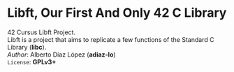 # Libft, Our First And Only 42 C Library
42 Cursus Libft Project.\
Libft is a project that aims to replicate a few functions of the Standard C Library (**libc**).\
_Author_: Alberto Díaz López (**adiaz-lo**)\
`License`: **GPLv3+**
